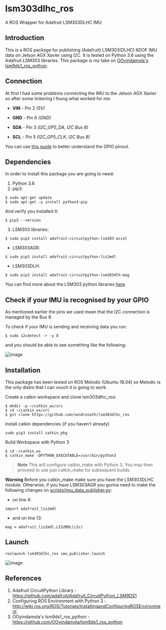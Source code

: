# lsm303dlhc_ros
A  ROS Wrapper for Adafruit LSM303DLHC IMU 

## Introduction
This is a ROS package for publishing (Adafruit) LSM303(DLHC) 6DOF IMU data on Jetson AGX Xavier using I2C. It is tested on Python 3.6 using the Adafruit LSM303 libraries. This package is my take on [OOyindamola's lsm9ds1_ros_python](https://github.com/OOyindamola/lsm9ds1_ros_python).

## Connection
At first I had some problems connecting the IMU to the Jetson AGX Xavier so after some tinkering I foung what worked for me:

   * **VIN** - Pin 2 *(5V)*
   
   * **GND** - Pin 6 *(GND)*
   
   * **SDA** - Pin 3 *(I2C_GP5_DA, I2C Bus 8)*
   
   * **SCL** - Pin 5 *(I2C_GP5_CLK, I2C Bus 8)*

You can use [this guide](https://www.jetsonhacks.com/nvidia-jetson-agx-xavier-gpio-header-pinout/) to better understand the GPIO pinout. 
   
## Dependencies

In order to install this package you are going to need:

1. Python 3.6
2. pip3:
```
$ sudo apt-get update
$ sudo apt-get -y install python3-pip
```
And verify you installed it:
```
$ pip3 --version
```
3. LSM303 libraries:
```
$ sudo pip3 install adafruit-circuitpython-lsm303-accel
```
* LSM303AGR:
```
$ sudo pip3 install adafruit-circuitpython-lis2mdl
```
* LSM303DLH:
```
$ sudo pip3 install adafruit-circuitpython-lsm303dlh-mag
```
You can find more about the LSM303 python libraries [here](https://learn.adafruit.com/lsm303-accelerometer-slash-compass-breakout/python-circuitpython)

## Check if your IMU is recognised by your GPIO
As mentioned earlier the pins we used mean that the I2C connection is managed by the Bus 8.

To check if your IMU is sending and receiving data you run:
```
$ sudo i2cdetect -r -y 8
```
and you should be able to see something like the following:

![image](https://user-images.githubusercontent.com/58865448/121136329-32c17980-c83e-11eb-957a-0094d72333f8.png)

## Installation
This package has been tested on ROS Melodic (Ubuntu 18.04) so Melodic is the only distro that I can vouch it is going to work. 

Create a catkin workspace and clone lsm303dlhc_ros:
```
$ mkdir -p ~/catkin_ws/src
$ cd ~/catkin_ws/src
$ git clone https://github.com/sendrosath/lsm303dlhc_ros
```
Install catkin dependencies (if you haven't already)
```
sudo pip3 install catkin_pkg
```
Build Workspace with Python 3
```
$ cd ~/catkin_ws
$ catkin_make -DPYTHON_EXECUTABLE=/usr/bin/python3
```
> **Note** This will configure catkin_make with Python 3. You may then proceed to use just catkin_make for subsequent builds.

**Warning** Before you catkin_make make sure you have the LSM303DLHC module. Otherwise, if you have LSM303AGR you gonna need to make the following changes on [scripts/imu_data_publisher.py](scripts/imu_data_publisher.py):

* on line 4:
```
import adafruit_lis2mdl
```
* and on line 13:
```
mag = adafruit_lis2mdl.LIS2MDL(i2c)
```
## Launch

```
roslaunch lsm303dlhc_ros imu_publisher.launch
```

![image](https://user-images.githubusercontent.com/58865448/121135712-72d42c80-c83d-11eb-94f6-ad659d233972.png)

## References
1. Adafruit CircuitPython Library - https://github.com/adafruit/Adafruit_CircuitPython_LSM9DS1
2. Configuring ROS Environment with Python 3 - http://wiki.ros.org/ROS/Tutorials/InstallingandConfiguringROSEnvironment
3. OOyindamola's lsm9ds1_ros_python - https://github.com/OOyindamola/lsm9ds1_ros_python
